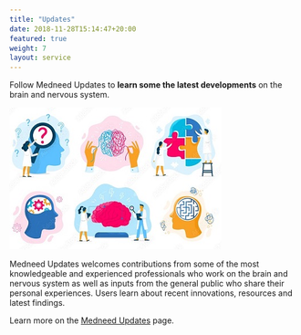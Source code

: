```yaml
---
title: "Updates"
date: 2018-11-28T15:14:47+20:00
featured: true
weight: 7
layout: service
---
```


Follow Medneed Updates to **learn some the latest developments** on the brain and nervous system. 

![Updates](/images/illustrations/updates.jpg)

Medneed Updates welcomes contributions from some of the most knowledgeable and experienced professionals who work on the brain and nervous system as well as inputs from the general public who share their personal experiences. Users learn about recent innovations, resources and latest findings. 

Learn more on the <a href="https://updates.medneed.com" target="_blank">Medneed Updates</a> page.
